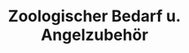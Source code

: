 ---
title: "Zoologischer Bedarf u. Angelzubehör"
url: /meuselwitz/zoologischer-bedarf-u-angelzubehoer/
shop: Tiere
---